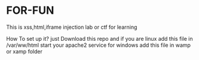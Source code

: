 # FOR-FUN
This is xss,html,iframe injection lab or ctf for learning

How To set up it?
just Download this repo
and if you are linux add this file in /var/ww/html
start your apache2 service
for windows add this file in wamp or xamp folder
